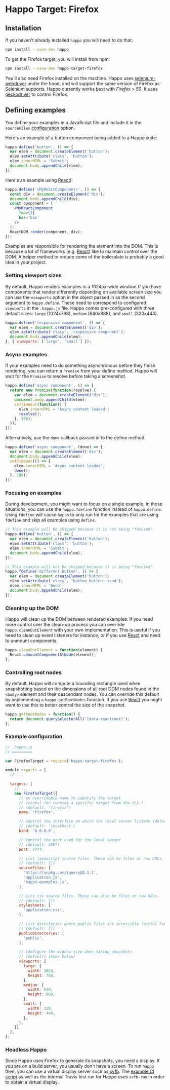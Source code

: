 # Happo Target: Firefox

## Installation

If you haven't already installed `happo` you will need to do that:
```bash
npm install --save-dev happo
```

To get the Firefox target, you will install from npm:

```bash
npm install --save-dev happo-target-firefox
```

You'll also need Firefox installed on the machine. Happo uses
[selenium-webdriver](https://github.com/SeleniumHQ/selenium) under the hood,
and will support the same version of Firefox as Selenium supports. Happo
currently works best with _Firefox > 50_. It uses
[geckodriver](https://github.com/mozilla/geckodriver) to control Firefox.


## Defining examples

You define your examples in a JavaScript file and include it in the
`sourceFiles` [configuration](#configuration) option.

Here's an example of a button component being added to a Happo suite:

```javascript
happo.define('button', () => {
  var elem = document.createElement('button');
  elem.setAttribute('class', 'button');
  elem.innerHTML = 'Submit';
  document.body.appendChild(elem);
});
```

Here's an example using [React](https://facebook.github.io/react/)):

```jsx
happo.define('<MyReactComponent>', () => {
  const div = document.createElement('div');
  document.body.appendChild(div);
  const component = (
    <MyReactComponent
      foo={1}
      bar='baz'
    />
  );
  ReactDOM.render(component, div);
});
```

Examples are responsible for rendering the element into the DOM. This is because
a lot of frameworks (e.g. [React](https://facebook.github.io/react/)) like to
maintain control over the DOM. A helper method to reduce some of the boilerplate
is probably a good idea in your project.

### Setting viewport sizes

By default, Happo renders examples in a 1024px-wide window. If you have
components that render differently depending on available screen size you can
use the `viewports` option in the object passed in as the second argument to
`happo.define`. These need to correspond to configured `viewports` in the
`.happo.js` file. Happo comes pre-configured with three default sizes:
`large` (1024x768), `medium` (640x888), and `small` (320x444).

```javascript
happo.define('responsive component', () => {
  var elem = document.createElement('div');
  elem.setAttribute('class', 'responsive-component');
  document.body.appendChild(elem);
}, { viewports: ['large', 'small'] });
```

### Async examples

If your examples need to do something asynchronous before they finish rendering,
you can return a `Promise` from your define method. Happo will wait for the
`Promise` to resolve before taking a screenshot.

```javascript
happo.define('async component', () => {
  return new Promise(function(resolve) {
    var elem = document.createElement('div');
    document.body.appendChild(elem);
    setTimeout(function() {
      elem.innerHTML = 'Async content loaded';
      resolve();
    }, 100);
  });
});
```

Alternatively, use the `done` callback passed in to the define method.

```javascript
happo.define('async component', (done) => {
  var elem = document.createElement('div');
  document.body.appendChild(elem);
  setTimeout(() => {
    elem.innerHTML = 'Async content loaded';
    done();
  }, 100);
});
```

### Focusing on examples

During development, you might want to focus on a single example. In those
situations, you can use the `happo.fdefine` function instead of `happo.define`.
Using `fdefine` will cause `happo` to only run for the examples that are using
`fdefine` and skip all examples using `define`.

```javascript
// This example will be skipped because it is not being "focused".
happo.define('button', () => {
  var elem = document.createElement('button');
  elem.setAttribute('class', 'button');
  elem.innerHTML = 'Submit';
  document.body.appendChild(elem);
});

// This example will not be skipped because it is being "focused".
happo.fdefine('different button', () => {
  var elem = document.createElement('button');
  elem.setAttribute('class', 'button button--send');
  elem.innerHTML = 'Send';
  document.body.appendChild(elem);
});
```

### Cleaning up the DOM

Happo will clean up the DOM between rendered examples. If you need more control
over the clean-up process you can override `happo.cleanOutElement` with your own
implementation. This is useful if you need to clean up event listeners for
instance, or if you use [React](https://facebook.github.io/react/) and need to
unmount components.

```javascript
happo.cleanOutElement = function(element) {
  React.unmountComponentAtNode(element);
};
```

### Controlling root nodes

By default, Happo will compute a bounding rectangle used when snapshotting
based on the dimensions of all root DOM nodes found in the `<body>` element and
their descendant nodes. You can override this default by implementing a
`happo.getRootNodes` function. If you use
[React](https://facebook.github.io/react/) you might want to use this to better
control the size of the snapshot.

```javascript
happo.getRootNodes = function() {
  return document.querySelectorAll('[data-reactroot]');
};
```

### Example configuration

```js
// .happo.js
// =========

var FirefoxTarget = require('happo-target-firefox');

module.exports = {
  // ... 

  targets: [
    // ...
    new FirefoxTarget({
      // an overridable name to identify the target 
      // (useful for running a specific target from the CLI.)
      // (default: 'firefox')
      name: 'firefox',

      // Control the interface on which the local server listens (defaults to 'localhost')
      // (default: 'localhost')
      bind: '0.0.0.0',

      // Control the port used for the local server
      // (default: 4567)
      port: 7777,

      // List javascript source files. These can be files or raw URLs.
      // (default: [])
      sourceFiles: [
        'https://unpkg.com/jquery@3.1.1',
        'application.js',
        'happo-examples.js',
      ],

      // List css source files. These can also be files or raw URLs.
      // (default: [])
      stylesheets: [
        'application.css',
      ],

      // List directories where public files are accessible (useful for e.g. font files)
      // (default: [])
      publicDirectories: [
        'public',
      ],

      // Configure the window size when taking snapshots
      // (defaults shown below)
      viewports: {
        large: {
          width: 1024,
          height: 768,
        },
        medium: {
          width: 640,
          height: 888,
        },
        small: {
          width: 320,
          height: 444,
        },
      },
    }),
  ],
};
```


### Headless Happo

Since Happo uses Firefox to generate its snapshots, you need a display. If
you are on a build server, you usually don't have a screen. To run `happo`
then, you can use a virtual display server such as
[xvfb](http://www.x.org/archive/X11R7.6/doc/man/man1/Xvfb.1.xhtml). The
[example CI script](happo_example.sh) as well as the internal Travis test
run for Happo uses `xvfb-run` in order to obtain a virtual display.
